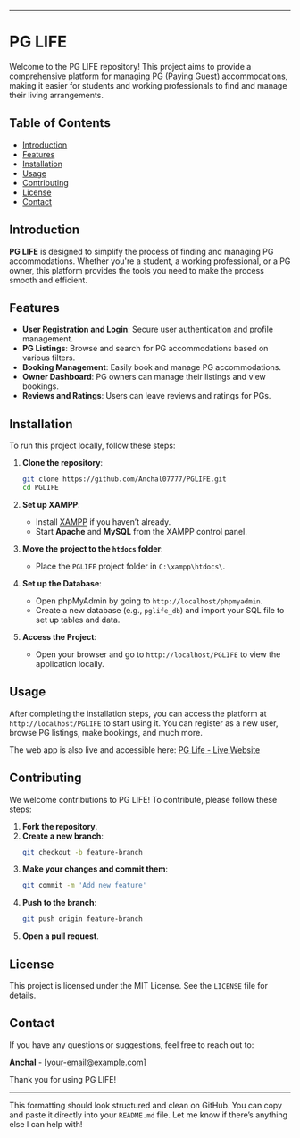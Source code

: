 

---

# PG LIFE

Welcome to the PG LIFE repository! This project aims to provide a comprehensive platform for managing PG (Paying Guest) accommodations, making it easier for students and working professionals to find and manage their living arrangements.

## Table of Contents
- [Introduction](#introduction)
- [Features](#features)
- [Installation](#installation)
- [Usage](#usage)
- [Contributing](#contributing)
- [License](#license)
- [Contact](#contact)

## Introduction
**PG LIFE** is designed to simplify the process of finding and managing PG accommodations. Whether you're a student, a working professional, or a PG owner, this platform provides the tools you need to make the process smooth and efficient.

## Features
- **User Registration and Login**: Secure user authentication and profile management.
- **PG Listings**: Browse and search for PG accommodations based on various filters.
- **Booking Management**: Easily book and manage PG accommodations.
- **Owner Dashboard**: PG owners can manage their listings and view bookings.
- **Reviews and Ratings**: Users can leave reviews and ratings for PGs.

## Installation
To run this project locally, follow these steps:

1. **Clone the repository**:
   ```bash
   git clone https://github.com/Anchal07777/PGLIFE.git
   cd PGLIFE
   ```

2. **Set up XAMPP**:
   - Install [XAMPP](https://www.apachefriends.org/) if you haven’t already.
   - Start **Apache** and **MySQL** from the XAMPP control panel.

3. **Move the project to the `htdocs` folder**:
   - Place the `PGLIFE` project folder in `C:\xampp\htdocs\`.

4. **Set up the Database**:
   - Open phpMyAdmin by going to `http://localhost/phpmyadmin`.
   - Create a new database (e.g., `pglife_db`) and import your SQL file to set up tables and data.

5. **Access the Project**:
   - Open your browser and go to `http://localhost/PGLIFE` to view the application locally.

## Usage
After completing the installation steps, you can access the platform at `http://localhost/PGLIFE` to start using it. You can register as a new user, browse PG listings, make bookings, and much more.

The web app is also live and accessible here: [PG Life - Live Website](https://pglifestyle.wuaze.com/?i=1)

## Contributing
We welcome contributions to PG LIFE! To contribute, please follow these steps:

1. **Fork the repository**.
2. **Create a new branch**:
   ```bash
   git checkout -b feature-branch
   ```
3. **Make your changes and commit them**:
   ```bash
   git commit -m 'Add new feature'
   ```
4. **Push to the branch**:
   ```bash
   git push origin feature-branch
   ```
5. **Open a pull request**.

## License
This project is licensed under the MIT License. See the `LICENSE` file for details.

## Contact
If you have any questions or suggestions, feel free to reach out to:

**Anchal** - [your-email@example.com]

Thank you for using PG LIFE!

---

This formatting should look structured and clean on GitHub. You can copy and paste it directly into your `README.md` file. Let me know if there’s anything else I can help with!
